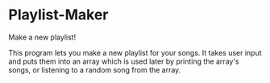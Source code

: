 # Playlist-Maker
Make a new playlist!

This program lets you make a new playlist for your songs. It takes user input and puts them into an array which is used later by printing the array's songs, or listening to a random song from the array.

